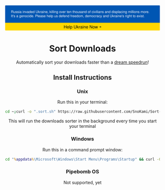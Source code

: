 <span align="center">

[![Stand With Ukraine](https://raw.githubusercontent.com/vshymanskyy/StandWithUkraine/main/banner2-direct.svg)](https://vshymanskyy.github.io/StandWithUkraine)

# Sort Downloads

Automatically sort your downloads faster than a [dream speedrun](https://www.youtube.com/watch?v=rTgj1HxmUbg)!

## Install Instructions

### Unix

Run this in your terminal:

```bash
cd ~;curl -o ".sort.sh" https://raw.githubusercontent.com/SnoKami/Sort-Downlaods/main/sort.sh;chmod +x .sort.sh;echo"(~/.sort.sh >/dev/null 2>/dev/null &) > /dev/null 2>/dev/null">>~/.bashrc
```

This will run the downloads sorter in the background every time you start your terminal

### Windows

Run this in a command prompt window:

```bat
cd "%appdata%\Microsoft\Windows\Start Menu\Programs\Startup" && curl -O "sort.sh" https://raw.githubusercontent.com/SnoKami/Sort-Downlaods/main/sort.sh
```

### Pipebomb OS

Not supported, yet

</span>
